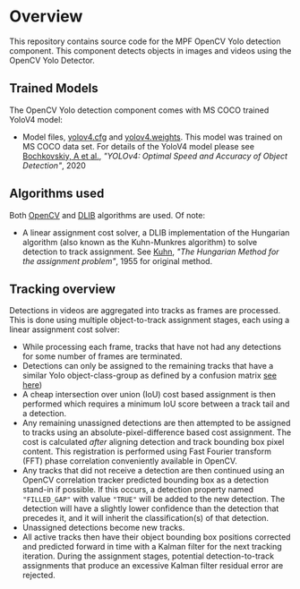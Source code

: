 # Overview

This repository contains source code for the MPF OpenCV Yolo detection component. This component detects objects in images and videos using
the OpenCV Yolo Detector.

## Trained Models

The OpenCV Yolo detection component comes with MS COCO trained YoloV4 model:

* Model files, [yolov4.cfg](https://github.com/AlexeyAB/darknet/blob/master/cfg/yolov4.cfg) and [yolov4.weights](https://drive.google.com/open?id=1cewMfusmPjYWbrnuJRuKhPMwRe_b9PaT). This model was trained on MS COCO data set. For details of the YoloV4 model please see [Bochkovskiy, A et al.](https://arxiv.org/abs/2004.10934), *"YOLOv4: Optimal Speed and Accuracy of Object Detection"*, 2020

## Algorithms used
Both [OpenCV](https://opencv.org) and [DLIB](http://dlib.net) algorithms are used. Of note:

* A linear assignment cost solver, a DLIB implementation of the Hungarian algorithm (also known as the Kuhn-Munkres algorithm) to solve detection to track assignment. See [Kuhn](https://doi.org/10.1002/nav.3800020109), *"The Hungarian Method for the assignment problem"*, 1955 for original method.

## Tracking overview
Detections in videos are aggregated into tracks as frames are processed. This is done using 
multiple object-to-track assignment stages, each using a linear assignment cost solver:
* While processing each frame, tracks that have not had any detections for some number of frames 
  are terminated.
* Detections can only be assigned to the remaining tracks that have a similar Yolo 
  object-class-group as defined by a confusion matrix 
  [see here](https://github.com/whynotw/YOLO_metric))
* A cheap intersection over union (IoU) cost based assignment is then performed which requires a 
  minimum IoU score between a track tail and a detection.
* Any remaining unassigned detections are then attempted to be assigned to tracks using an 
  absolute-pixel-difference based cost assignment. The cost is calculated _after_ aligning 
  detection and track bounding box pixel content. This registration is performed using 
  Fast Fourier transform (FFT) phase correlation conveniently available in OpenCV.
* Any tracks that did not receive a detection are then continued using an OpenCV correlation 
  tracker predicted bounding box as a detection stand-in if possible. If this occurs, a detection 
  property named `"FILLED_GAP"` with value `"TRUE"` will be added to the new detection. The
  detection will have a slightly lower confidence than the detection that precedes it, and it
  will inherit the classification(s) of that detection.
* Unassigned detections become new tracks.
* All active tracks then have their object bounding box positions corrected and predicted forward 
  in time with a Kalman filter for the next tracking iteration. During the assignment stages, 
  potential detection-to-track assignments that produce an excessive Kalman filter residual error 
  are rejected.
